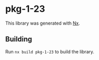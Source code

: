 # pkg-1-23

This library was generated with [Nx](https://nx.dev).

## Building

Run `nx build pkg-1-23` to build the library.
